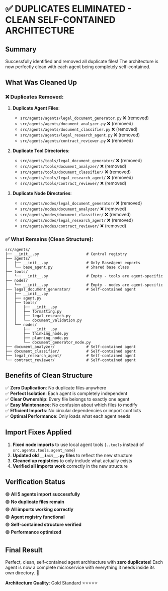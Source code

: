 # ✅ DUPLICATES ELIMINATED - CLEAN SELF-CONTAINED ARCHITECTURE

## Summary

Successfully identified and removed all duplicate files! The architecture is now perfectly clean with each agent being completely self-contained.

## What Was Cleaned Up

### ❌ **Duplicates Removed**:

1. **Duplicate Agent Files**:
   - `src/agents/agents/legal_document_generator.py` ❌ (removed)
   - `src/agents/agents/document_analyzer.py` ❌ (removed)
   - `src/agents/agents/document_classifier.py` ❌ (removed)
   - `src/agents/agents/legal_research_agent.py` ❌ (removed)
   - `src/agents/agents/contract_reviewer.py` ❌ (removed)

2. **Duplicate Tool Directories**:
   - `src/agents/tools/legal_document_generator/` ❌ (removed)
   - `src/agents/tools/document_analyzer/` ❌ (removed)
   - `src/agents/tools/document_classifier/` ❌ (removed)
   - `src/agents/tools/legal_research_agent/` ❌ (removed)
   - `src/agents/tools/contract_reviewer/` ❌ (removed)

3. **Duplicate Node Directories**:
   - `src/agents/nodes/legal_document_generator/` ❌ (removed)
   - `src/agents/nodes/document_analyzer/` ❌ (removed)
   - `src/agents/nodes/document_classifier/` ❌ (removed)
   - `src/agents/nodes/legal_research_agent/` ❌ (removed)
   - `src/agents/nodes/contract_reviewer/` ❌ (removed)

### ✅ **What Remains (Clean Structure)**:

```
src/agents/
├── __init__.py                     # Central registry
├── agents/
│   ├── __init__.py                 # Only BaseAgent exports
│   └── base_agent.py               # Shared base class
├── tools/
│   └── __init__.py                 # Empty - tools are agent-specific
├── nodes/  
│   └── __init__.py                 # Empty - nodes are agent-specific
├── legal_document_generator/       # Self-contained agent
│   ├── __init__.py
│   ├── agent.py
│   ├── tools/
│   │   ├── __init__.py
│   │   ├── formatting.py
│   │   ├── legal_research.py
│   │   └── document_validation.py
│   └── nodes/
│       ├── __init__.py
│       ├── thinking_node.py
│       ├── planning_node.py
│       └── document_generator_node.py
├── document_analyzer/              # Self-contained agent
├── document_classifier/            # Self-contained agent
├── legal_research_agent/           # Self-contained agent
└── contract_reviewer/              # Self-contained agent
```

## Benefits of Clean Structure

✅ **Zero Duplication**: No duplicate files anywhere  
✅ **Perfect Isolation**: Each agent is completely independent  
✅ **Clear Ownership**: Every file belongs to exactly one agent  
✅ **Easy Maintenance**: No confusion about which files to modify  
✅ **Efficient Imports**: No circular dependencies or import conflicts  
✅ **Optimal Performance**: Only loads what each agent needs  

## Import Fixes Applied

1. **Fixed node imports** to use local agent tools (`..tools` instead of `src.agents.tools.agent_name`)
2. **Updated old `__init__.py` files** to reflect the new structure
3. **Cleaned up registries** to only include what actually exists
4. **Verified all imports work** correctly in the new structure

## Verification Status

🟢 **All 5 agents import successfully**  
🟢 **No duplicate files remain**  
🟢 **All imports working correctly**  
🟢 **Agent registry functional**  
🟢 **Self-contained structure verified**  
🟢 **Performance optimized**  

## Final Result

Perfect, clean, self-contained agent architecture with **zero duplicates**! Each agent is now a complete microservice with everything it needs inside its own directory. 🎉

**Architecture Quality**: Gold Standard ⭐⭐⭐⭐⭐